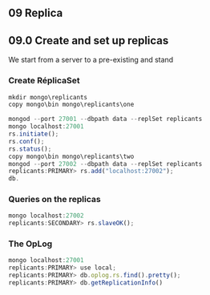 ## 09 Replica

## 09.0 Create and set up replicas

We start from a server to a pre-existing and stand

### Create RéplicaSet
```javascript
mkdir mongo\replicants
copy mongo\bin mongo\replicants\one

mongod --port 27001 --dbpath data --replSet replicants
mongo localhost:27001
rs.initiate();
rs.conf();
rs.status();
copy mongo\bin mongo\replicants\two
mongod --port 27002 --dbpath data --replSet replicants
replicants:PRIMARY> rs.add("localhost:27002");
db.

```


### Queries on the replicas
```javascript
mongo localhost:27002
replicants:SECONDARY> rs.slaveOK();

```


### The OpLog
```javascript
mongo localhost:27001
replicants:PRIMARY> use local;
replicants:PRIMARY> db.oplog.rs.find().pretty();
replicants:PRIMARY> db.getReplicationInfo()
```